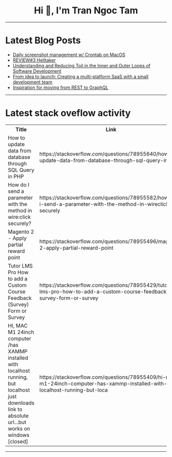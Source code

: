 <h1 align="center">Hi 👋, I'm Tran Ngoc Tam</h1>

---

# Latest Blog Posts 
<!-- BLOG-POST-LIST:START -->
- [Daily screenshot management w/ Crontab on MacOS](https://dev.to/siddhantkcode/daily-screenshot-management-w-crontab-on-macos-g4)
- [REVIEW#3 Helltaker](https://dev.to/aniex/review3-helltaker-34ck)
- [Understanding and Reducing Toil in the Inner and Outer Loops of Software Development](https://dev.to/payel_bhattacharya_71206f/understanding-and-reducing-toil-in-the-inner-and-outer-loops-of-software-development-2m55)
- [From idea to launch: Creating a multi-platform SaaS with a small development team](https://dev.to/alexis_clarembeau_8c3c0e2/from-idea-to-launch-creating-a-multi-platform-saas-with-a-small-development-team-33ke)
- [Inspiration for moving from REST to GraphQL](https://dev.to/dinesh_somaraju/inspiration-for-moving-from-rest-to-graphql-3243)
<!-- BLOG-POST-LIST:END -->

---

# Latest stack oveflow activity
<table>
  <tr><th>Title</th><th>Link</th></tr>
  <!-- STACKOVERFLOW:START --><tr><td>How to update data from database through SQL Query in PHP</td><td>https://stackoverflow.com/questions/78955640/how-to-update-data-from-database-through-sql-query-in-php</td></tr><tr><td>How do I send a parameter with the method in wire:click securely?</td><td>https://stackoverflow.com/questions/78955582/how-do-i-send-a-parameter-with-the-method-in-wireclick-securely</td></tr><tr><td>Magento 2 - Apply partial reward point</td><td>https://stackoverflow.com/questions/78955496/magento-2-apply-partial-reward-point</td></tr><tr><td>Tutor LMS Pro How to add a Custom Course Feedback &lpar;Survey&rpar; Form or Survey</td><td>https://stackoverflow.com/questions/78955429/tutor-lms-pro-how-to-add-a-custom-course-feedback-survey-form-or-survey</td></tr><tr><td>HI, MAC M1 24inch computer /has XAMMP installed with localhost running, but localhost just downloads link to absolute url...but works on windows [closed]</td><td>https://stackoverflow.com/questions/78955409/hi-mac-m1-24inch-computer-has-xammp-installed-with-localhost-running-but-loca</td></tr><!-- STACKOVERFLOW:END -->
</table>

---


